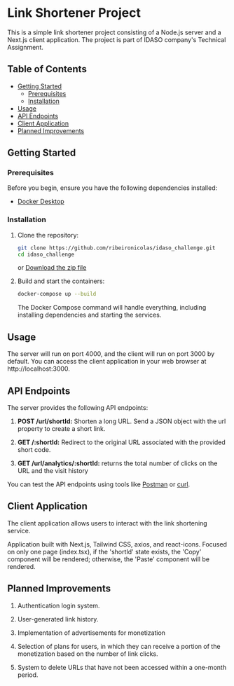 # Link Shortener Project

This is a simple link shortener project consisting of a Node.js server and a Next.js client application. The project is part of IDASO company's Technical Assignment.

## Table of Contents

- [Getting Started](#getting-started)
  - [Prerequisites](#prerequisites)
  - [Installation](#installation)
- [Usage](#usage)
- [API Endpoints](#api-endpoints)
- [Client Application](#client-application)
- [Planned Improvements](#planned-improvements)

## Getting Started

### Prerequisites

Before you begin, ensure you have the following dependencies installed:

- [Docker Desktop](https://www.docker.com/products/docker-desktop/)

### Installation

1. Clone the repository:

   ```bash
   git clone https://github.com/ribeironicolas/idaso_challenge.git
   cd idaso_challenge
   ```

   or
   [Download the zip file](https://github.com/ribeironicolas/idaso_challenge/archive/refs/heads/main.zip)

2. Build and start the containers:
   ```bash
   docker-compose up --build
   ```
   The Docker Compose command will handle everything, including installing dependencies and starting the services.

## Usage

The server will run on port 4000, and the client will run on port 3000 by default. You can access the client application in your web browser at http://localhost:3000.

## API Endpoints

The server provides the following API endpoints:

1. **POST /url/shortId:** Shorten a long URL. Send a JSON object with the url property to create a short link.

2. **GET /:shortId:** Redirect to the original URL associated with the provided short code.

3. **GET /url/analytics/:shortId:** returns the total number of clicks on the URL and the visit history

You can test the API endpoints using tools like [Postman](https://www.postman.com/downloads/) or [curl](https://curl.se/download.html).

## Client Application

The client application allows users to interact with the link shortening service.

Application built with Next.js, Tailwind CSS, axios, and react-icons. Focused on only one page (index.tsx), if the 'shortId' state exists, the 'Copy' component will be rendered; otherwise, the 'Paste' component will be rendered.

## Planned Improvements

1. Authentication login system.

2. User-generated link history.

3. Implementation of advertisements for monetization

4. Selection of plans for users, in which they can receive a portion of the monetization based on the number of link clicks.

5. System to delete URLs that have not been accessed within a one-month period.
